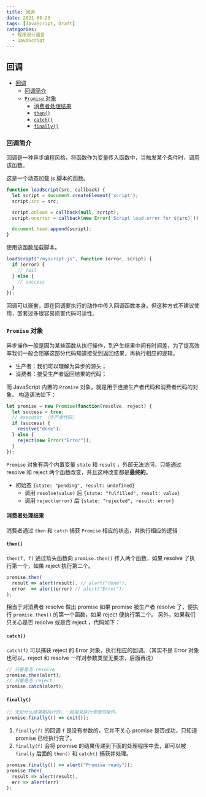 ```yaml
---
title: 回调
date: 2021-08-25
tags: [JavaScript, Draft]
categories:
  - 程序设计语言
  - JavaScript
---
```


## 回调

- [回调](#回调)
  - [回调简介](#回调简介)
  - [`Promise` 对象](#promise-对象)
    - [消费者处理结果](#消费者处理结果)
    - [`then()`](#then)
    - [`catch()`](#catch)
    - [`finally()`](#finally)

### 回调简介

回调是一种异步编程风格，将函数作为变量传入函数中，当触发某个条件时，调用该函数。

这是一个动态加载 js 脚本的函数。

```JavaScript
function loadScript(src, callback) {
  let script = document.createElement('script');
  script.src = src;

  script.onload = callback(null, script);
  script.onerror = callback(new Error(`Script load error for ${src}`));

  document.head.append(script);
}
```

使用该函数加载脚本。

```javascript
loadScript("/myscript.js", function (error, script) {
  if (error) {
    // fail
  } else {
    // success
  }
});
```

回调可以嵌套，即在回调要执行的动作中传入回调函数本身。但这种方式不建议使用，嵌套过多很容易损害代码可读性。

### `Promise` 对象

异步操作一般是因为某些函数从执行操作，到产生结果中间有时间差，为了提高效率我们一般会阻塞这部分代码知道接受到返回结果，再执行相应的逻辑。

- 生产者：我们可以理解为异步的源头；
- 消费者：接受生产者返回结果的代码；

而 JavaScript 内置的 `Promise` 对象，就是用于连接生产者代码和消费者代码的对象。
构造语法如下：

```JavaScript
let promise = new Promise(function(resolve, reject) {
  let success = true;
  // executor （生产者代码）
  if (success) {
    resolve("done");
  } else {
    reject(new Error("Error"));
  }
});
```

`Promise` 对象有两个内置变量 `state` 和 `result` ，外部无法访问，只能通过 resolve 和 reject 两个函数改变，并且这种改变都是**最终的**。

- 初始态 `{state: "pending", result: undefined}`
  - 调用 `resolve(value)` 后 `{state: "fulfilled", result: value}`
  - 调用 `reject(error)` 后 `{state: "rejected", result: error}`

#### 消费者处理结果

消费者通过 `then` 和 `catch` 捕获 `Promise` 相应的状态，并执行相应的逻辑：

#### `then()`

`then(f, f)` 通过箭头函数向 `promise.then()` 传入两个函数，如果 resolve 了执行第一个，如果 reject 执行第二个。

```JavaScript
promise.then(
  result => alert(result), // alert("done");
  error  => alert(error) // alert("Error");
);
```

相当于对消费者 resolve 做出 promise 如果 promise 被生产者 resolve 了，便执行 `promise.then()` 的第一个函数，如果 reject 便执行第二个。
另外，如果我们只关心是否 resolve 或是否 reject ，代码如下：

#### `catch()`

`catch(f)` 可以捕获 reject 的 Error 对象，执行相应的回调。（其实不是 Error 对象也可以，reject 和 resolve 一样对参数类型无要求，后面再说）

```JavaScript
// 只看是否 resolve
promise.then(alert);
// 只看是否 reject
promise.catch(alert);
```

#### `finally()`

```JavaScript
// 无论什么结果都执行的，一般用来执行清理的操作。
promise.finally(() => exit());
```

1. `finally(f)` 的回调 `f` 是没有参数的，它并不关心 promise 是否成功，只知道 promise 已经执行完了。
2. `finally(f)` 会将 promise 的结果传递到下面的处理程序中去，即可以被 `finally` 后面的 `then()` 和 `catch()` 捕获并处理。

```JavaScript
promise.finally(() => alert("Promise ready"));
promise.then(
  result => alert(result),
  err => alert(err)
);
```
